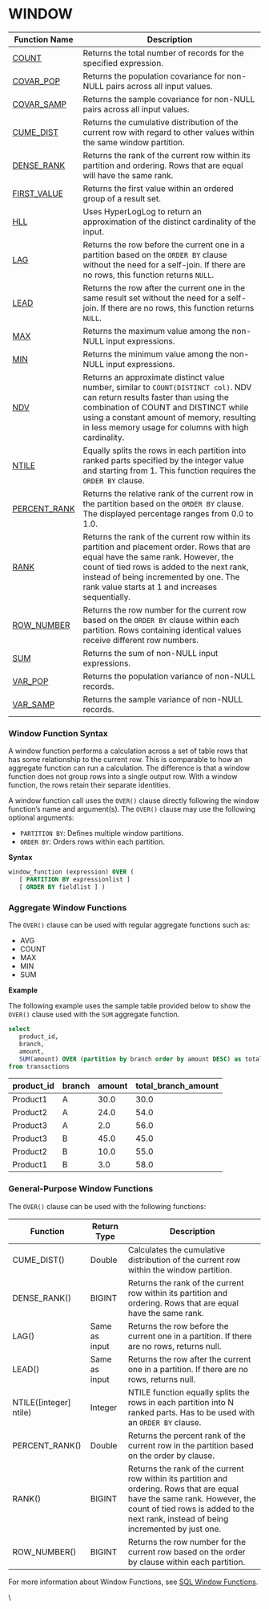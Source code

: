 # WINDOW

| Function Name                     | Description                                                                                                                                                                                                                                                                  |
| --------------------------------- | ---------------------------------------------------------------------------------------------------------------------------------------------------------------------------------------------------------------------------------------------------------------------------- |
| [COUNT](count.md)                 | Returns the total number of records for the specified expression.                                                                                                                                                                                                            |
| [COVAR\_POP](covar\_pop.md)       | Returns the population covariance for non-NULL pairs across all input values.                                                                                                                                                                                                |
| [COVAR\_SAMP](covar\_samp.md)     | Returns the sample covariance for non-NULL pairs across all input values.                                                                                                                                                                                                    |
| [CUME\_DIST](cume\_dist.md)       | Returns the cumulative distribution of the current row with regard to other values within the same window partition.                                                                                                                                                         |
| [DENSE\_RANK](dense\_rank.md)     | Returns the rank of the current row within its partition and ordering. Rows that are equal will have the same rank.                                                                                                                                                          |
| [FIRST\_VALUE](first\_value.md)   | Returns the first value within an ordered group of a result set.                                                                                                                                                                                                             |
| [HLL](hll.md)                     | Uses HyperLogLog to return an approximation of the distinct cardinality of the input.                                                                                                                                                                                        |
| [LAG](lag.md)                     | Returns the row before the current one in a partition based on the `ORDER BY` clause without the need for a self-join. If there are no rows, this function returns `NULL`.                                                                                                   |
| [LEAD](lead.md)                   | Returns the row after the current one in the same result set without the need for a self-join. If there are no rows, this function returns `NULL`.                                                                                                                           |
| [MAX](max.md)                     | Returns the maximum value among the non-NULL input expressions.                                                                                                                                                                                                              |
| [MIN](min.md)                     | Returns the minimum value among the non-NULL input expressions.                                                                                                                                                                                                              |
| [NDV](ndv.md)                     | Returns an approximate distinct value number, similar to `COUNT(DISTINCT col)`. NDV can return results faster than using the combination of COUNT and DISTINCT while using a constant amount of memory, resulting in less memory usage for columns with high cardinality.    |
| [NTILE](ntile.md)                 | Equally splits the rows in each partition into ranked parts specified by the integer value and starting from 1. This function requires the `ORDER BY` clause.                                                                                                                |
| [PERCENT\_RANK](percent\_rank.md) | Returns the relative rank of the current row in the partition based on the `ORDER BY` clause. The displayed percentage ranges from 0.0 to 1.0.                                                                                                                               |
| [RANK](rank.md)                   | Returns the rank of the current row within its partition and placement order. Rows that are equal have the same rank. However, the count of tied rows is added to the next rank, instead of being incremented by one. The rank value starts at 1 and increases sequentially. |
| [ROW\_NUMBER](row\_number.md)     | Returns the row number for the current row based on the `ORDER BY` clause within each partition. Rows containing identical values receive different row numbers.                                                                                                             |
| [SUM](sum.md)                     | Returns the sum of non-NULL input expressions.                                                                                                                                                                                                                               |
| [VAR\_POP](var\_pop.md)           | Returns the population variance of non-NULL records.                                                                                                                                                                                                                         |
| [VAR\_SAMP](var\_samp.md)         | Returns the sample variance of non-NULL records.                                                                                                                                                                                                                             |

### Window Function Syntax <a href="#window-function-syntax" id="window-function-syntax"></a>

A window function performs a calculation across a set of table rows that has some relationship to the current row. This is comparable to how an aggregate function can run a calculation. The difference is that a window function does not group rows into a single output row. With a window function, the rows retain their separate identities.

A window function call uses the `OVER()` clause directly following the window function’s name and argument(s). The `OVER()` clause may use the following optional arguments:

* `PARTITION BY`: Defines multiple window partitions.
* `ORDER BY`: Orders rows within each partition.

**Syntax**

```sql
window_function (expression) OVER (
   [ PARTITION BY expressionlist ]
   [ ORDER BY fieldlist ] ) 
```

### Aggregate Window Functions <a href="#aggregate-window-functions" id="aggregate-window-functions"></a>

The `OVER()` clause can be used with regular aggregate functions such as:

* AVG
* COUNT
* MAX
* MIN
* SUM

**Example**

The following example uses the sample table provided below to show the `OVER()` clause used with the `SUM` aggregate function.

```sql
select 
   product_id, 
   branch, 
   amount, 
   SUM(amount) OVER (partition by branch order by amount DESC) as total_branch_amount
from transactions
```

| product\_id | branch | amount | total\_branch\_amount |
| ----------- | ------ | ------ | --------------------- |
| Product1    | A      | 30.0   | 30.0                  |
| Product2    | A      | 24.0   | 54.0                  |
| Product3    | A      | 2.0    | 56.0                  |
| Product3    | B      | 45.0   | 45.0                  |
| Product2    | B      | 10.0   | 55.0                  |
| Product1    | B      | 3.0    | 58.0                  |

### General-Purpose Window Functions <a href="#general-purpose-window-functions" id="general-purpose-window-functions"></a>

The `OVER()` clause can be used with the following functions:

| Function                | Return Type   | Description                                                                                                                                                                                                         |
| ----------------------- | ------------- | ------------------------------------------------------------------------------------------------------------------------------------------------------------------------------------------------------------------- |
| CUME\_DIST()            | Double        | Calculates the cumulative distribution of the current row within the window partition.                                                                                                                              |
| DENSE\_RANK()           | BIGINT        | Returns the rank of the current row within its partition and ordering. Rows that are equal have the same rank.                                                                                                      |
| LAG()                   | Same as input | Returns the row before the current one in a partition. If there are no rows, returns null.                                                                                                                          |
| LEAD()                  | Same as input | Returns the row after the current one in a partition. If there are no rows, returns null.                                                                                                                           |
| NTILE(\[integer] ntile) | Integer       | NTILE function equally splits the rows in each partition into N ranked parts. Has to be used with an `ORDER BY` clause.                                                                                             |
| PERCENT\_RANK()         | Double        | Returns the percent rank of the current row in the partition based on the order by clause.                                                                                                                          |
| RANK()                  | BIGINT        | Returns the rank of the current row within its partition and ordering. Rows that are equal have the same rank. However, the count of tied rows is added to the next rank, instead of being incremented by just one. |
| ROW\_NUMBER()           | BIGINT        | Returns the row number for the current row based on the order by clause within each partition.                                                                                                                      |

For more information about Window Functions, see [SQL Window Functions](https://www.sqltutorial.org/sql-window-functions/).

\
